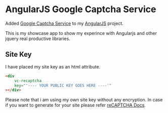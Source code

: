 AngularJS Google Captcha Service
===================

Added  [Google Captcha Service](https://www.google.com/recaptcha/intro/index.html) to my [AngularJS](angularjs.org) project.

This is my showcase app to show my experince with Angularjs and other jquery real productive libraries.

Site Key
------------

I have placed my site key as an html attribute.

```html
<div
    vc-recaptcha
    key="'---- YOUR PUBLIC KEY GOES HERE ----'"
></div>
```

Please note that i am using my own site key without any encryption.
In case if you want to generate for your site please refer [reCAPTCHA Docs](https://www.google.com/recaptcha/intro/index.html).


